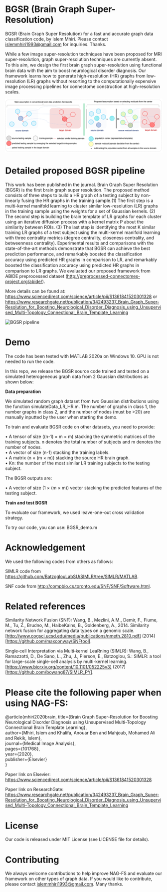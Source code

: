 # BGSR (Brain Graph Super-Resolution)

BGSR (Brain Graph Super Resolution) for a fast and accurate graph data classification code, by Islem Mhiri. Please contact islemmhiri1993@gmail.com for inquiries. Thanks.

While a few image super-resolution techniques have been proposed for MRI super-resolution, graph super-resolution techniques are currently absent. To this aim, we design the ﬁrst brain graph super-resolution using functional brain data with the aim to boost neurological disorder diagnosis. Our framework learns how to generate high-resolution (HR) graphs from low-resolution (LR) graphs without resorting to the computationally expensive image processing pipelines for connectome construction at high-resolution scales.


![BGSR pipeline](https://github.com/basiralab/BGSR/blob/master/Fig1.png)

# Detailed proposed BGSR pipeline

This work has been published in the journal. Brain Graph Super Resolution (BGSR) is the first brain graph super resolution. The proposed method consists of three steps to build a HR graph of a testing subject by non-linearly fusing the HR graphs in the training sample.(1) The first step is a multi-kernel manifold learning to cluster similar low-resolution (LR) graphs in the training sample using the weights for a set of Gaussian kernels. (2) The second step is building the brain template of LR graphs for each cluster using an iterative diffusion process with a kernel matrix P about the similarity between ROIs. (3) The last step is identifying the most K similar training LR graphs of a test subject using the multi-kernel manifold learning with three centrality metrics (degree centrality, closeness centrality, and betweenness centrality). Experimental results and comparisons with the state-of-the-art methods demonstrate that BGSR can achieve the best prediction performance, and remarkably boosted the classiﬁcation accuracy using predicted HR graphs in comparison to LR, and remarkably boosted the classiﬁcation accuracy using predicted HR graphs in comparison to LR graphs. We evaluated our proposed framework from ABIDE preprocessed dataset (http://preprocessed-connectomes-project.org/abide/).

More details can be found at: https://www.sciencedirect.com/science/article/pii/S1361841520301328 or https://www.researchgate.net/publication/342493237_Brain_Graph_Super-Resolution_for_Boosting_Neurological_Disorder_Diagnosis_using_Unsupervised_Multi-Topology_Connectional_Brain_Template_Learning

![BGSR pipeline](https://github.com/basiralab/BGSR/blob/master/Fig2.png)


# Demo

The code has been tested with MATLAB 2020a on Windows 10. GPU is not needed to run the code.

In this repo, we release the BGSR source code trained and tested on a simulated heterogeneous graph data from 2 Gaussian distributions as shown below:

**Data preparation**

We simulated random graph dataset from two Gaussian distributions using the function simulateData_LR_HR.m. The number of graphs in class 1, the number graphs in class 2, and the number of nodes (must be >20) are manually inputted by the user when starting the demo.

To train and evaluate BGSR code on other datasets, you need to provide:

• A tensor of size ((n-1) × m × m) stacking the symmetric matrices of the training subjects. n denotes the total number of subjects and m denotes the number of nodes.<br/>
• A vector of size (n-1) stacking the training labels.<br/>
• A matrix (n × (m × m)) stacking the source HR brain graph.<br/>
• Kn: the number of the most similar LR training subjects to the testing subject.<br/>

The BGSR outputs are:

• A vector of size (1 × (m × m)) vector stacking the predicted features of the testing subject.


**Train and test BGSR**

To evaluate our framework, we used leave-one-out cross validation strategy.

To try our code, you can use: BGSR_demo.m


# Acknowledgement

We used the following codes from others as follows:

SIMLR code from https://github.com/BatzoglouLabSU/SIMLR/tree/SIMLR/MATLAB. 

SNF code from http://compbio.cs.toronto.edu/SNF/SNF/Software.html.


# Related references

Similarity Network Fusion (SNF): Wang, B., Mezlini, A.M., Demir, F., Fiume, M., Tu, Z., Brudno, M., HaibeKains, B., Goldenberg, A., 2014. Similarity network fusion for aggregating data types on a genomic scale. [http://www.cogsci.ucsd.edu/media/publications/nmeth.2810.pdf] (2014) [https://github.com/maxconway/SNFtool].

Single‐cell Interpretation via Multi‐kernel LeaRning (SIMLR): Wang, B., Ramazzotti, D., De Sano, L., Zhu, J., Pierson, E., Batzoglou, S.: SIMLR: a tool for large-scale single-cell analysis by multi-kernel learning. [https://www.biorxiv.org/content/10.1101/052225v3] (2017) [https://github.com/bowang87/SIMLR_PY].

# Please cite the following paper when using NAG-FS:

@article{mhiri2020brain,
  title={Brain Graph Super-Resolution for Boosting Neurological Disorder Diagnosis using Unsupervised Multi-Topology Connectional Brain Template Learning},<br/>
  author={Mhiri, Islem and Khalifa, Anouar Ben and Mahjoub, Mohamed Ali and Rekik, Islem},<br/>
  journal={Medical Image Analysis},<br/>
  pages={101768},<br/>
  year={2020},<br/>
  publisher={Elsevier}<br/>
}<br/>

Paper link on Elsevier: 
https://www.sciencedirect.com/science/article/pii/S1361841520301328

Paper link on ResearchGate:
https://www.researchgate.net/publication/342493237_Brain_Graph_Super-Resolution_for_Boosting_Neurological_Disorder_Diagnosis_using_Unsupervised_Multi-Topology_Connectional_Brain_Template_Learning

# License
Our code is released under MIT License (see LICENSE file for details).

# Contributing
We always welcome contributions to help improve NAG-FS and evaluate our framework on other types of graph data. If you would like to contribute, please contact islemmhiri1993@gmail.com. Many thanks.







